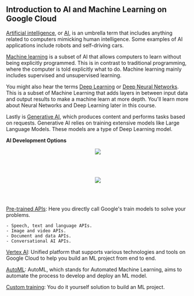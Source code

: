 ## Introduction to AI and Machine Learning on Google Cloud

<ins>Artificial intelligence</ins>, or <ins>AI</ins>, is an umbrella term that includes anything related to computers mimicking human intelligence. Some examples of AI applications include robots and self-driving cars.

<ins>Machine learning</ins> is a subset of AI that allows computers to learn without being explicitly programmed. This is in contrast to traditional programming, where the computer is told explicitly what to do. Machine learning mainly includes supervised and unsupervised learning.

You might also hear the terms <ins>Deep Learning</ins> or <ins>Deep Neural Networks</ins>. This is a subset of Machine Learning that adds layers in between input data and output results to make a machine learn at more depth. You'll learn more about Neural Networks and Deep Learning later in this course.

Lastly is <ins>Generative AI</ins>, which produces content and performs tasks based on requests. Generative AI relies on training extensive models like Large Language Models. These models are a type of Deep Learning model.

**AI Development Options**

<p align="center">
<img src="https://github.com/user-attachments/assets/87401b18-a0f0-4c27-9d6b-9182f6fda467" />
</p><br/><br/>

<p align="center">
<img src="https://github.com/user-attachments/assets/67f446e3-5101-4330-a5f1-c4cf9dd58bf8" />
</p><br/><br/>

<ins>Pre-trained APIs</ins>: Here you directly call Google's train models to solve your problems.

    - Speech, text and language APIs.
    - Image and video APIs.
    - Document and data APIs.
    - Conversational AI APIs.
    
<ins>Vertex AI</ins>: Unified platform that supports various technologies and tools on Google Cloud to help you build an ML project from end to end.

<ins>AutoML</ins>: AutoML, which stands for Automated Machine Learning, aims to automate the process to develop and deploy an ML model.

<ins>Custom training</ins>: You do it yourself solution to build an ML project.






